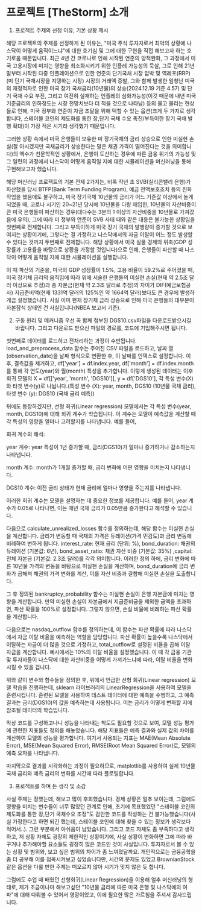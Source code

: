 # 프로젝트 [TheStorm] 소개

1. 프로젝트 주제의 선정 이유, 기본 상황 제시

 해당 프로젝트의 주제를 선정하게 된 이유는, "미국 주식 투자자로서 최악의 상황에 나스닥이 어떻게 움직이느냐"에 대한 호기심 및 그에 대한 구현을 직접 해보고자 하는 호기로움 때문입니다. 최근 4년 간 코로나로 인해 시작된 연준의 양적완화, 그 과정에서 미국 고용시장에 미치는 영향을 최소화시키기 위한 인플레 가능성의 묵살, 그로 인해 21년 말부터 시작된 다중 인플레이션으로 인한 연준의 단기국채 시장 압박 및 역레포(RRP)(미 단기 국채시장을 지탱하는 시장) 시장의 거래액 증발, 그와 함께 발생한 엄청난 미국의 재정적자로 인한 미국 장기 국채금리(10년물)의 상승(2024.12.19 기준 4.57) 및 단기 국채 수요 부진, 그리고 여전히 실재하는 인플레의 심화가능성(이것 때문에 내년 미국 기준금리의 인하정도는 시장 전망치보다 더 적을 것으로 나타남) 등의 물고 물리는 현상들로 인해, 미국 정부와 연준이 자금 조달을 위해 택할 수 있는 옵션(크게 두 가지로 생각합니다, 스테이블 코인의 제도화를 통한 장,단기 국채 수요 촉진/부득이한 장기 국채 발행 확대)이 가장 적은 시기라 생각했기 때문입니다.
 
 그러한 상황 속에서 미국 은행들이 보유한 미 장기국채의 금리 상승으로 인한 미실현 손실(잘 아시겠지만 국채금리가 상승한다는 말은 채권 가격이 떨어진다는 것을 의미합니다)의 액수가 천문학적인 상황에서, 은행이 도산하는 경우에 따른 금융 위기의 가능성 및 그 일련의 과정에서 나스닥이 어떻게 움직일 지에 대한 시뮬레이션을 머신러닝을 통해 구현해보고자 했습니다.
 
 해당 머신러닝 프로젝트의 기본 전제 2가지는, 비록 작년 초 SVB(실리콘밸리 은행)가 파산했을 당시 BTFP(Bank Term Funding Program), 예금 전액보호조치 등의 진화작업을 했음에도 불구하고, 미국 장기국채 10년물의 금리가 어느 기준값 이상에서 놀게 되었을 때, 코로나 시기인 20~21년 당시에 10년물을 다량 매입한, 10년물의 자산비중이 큰 미국 은행들이 파산하는 경우(대다수는 3분의 1 이상의 자산비중을 10년물로 가져갔음에 유의), 그에 따라 미 정부와 연준이 SVB 사태 때와 같은 대응은 불가능한 상황임을 첫번째로 전제합니다. 그리고 부득이하게 미국 장기 국채의 발행량이 증가할 것으로 보여지는 상황이기에, 그렇다는 걸 가정하고 나스닥에서의 자금 이탈이 어느 정도 발생할 수 있다는 것까지 두번째로 전제합니다. 해당 상황에서 미국 실물 경제의 위축(GDP 성장률과 고용률을 바탕으로 상황을 가정할 것입니다)으로 인해, 은행들이 파산할 때 나스닥이 어떻게 움직일 지에 대한 시뮬레이션을 실행합니다.
 
 이 때 파산의 기준을, 미국의 GDP 성장률이 1.5%, 고용 비율이 59.2%로 주어졌을 때, 미국 장기채 금리의 움직임에 따라 위에 서술한 은행들의 미실현 손실(현재 약 2.5조 달러 이상으로 추정)과 총 자본금(현재 약 2.3조 달러로 추정)의 차이가 DIF(예금보험공사) 지급준비액(현재 1331억 달러의 125%인 약 1664억 달러)보다도 큰 경우에 발생하게끔 설정했습니다. 사실 이미 현재 장기채 금리 상승으로 인해 미국 은행들의 대부분이 자본잠식 상태인 건 사실입니다(NBEA 보고서 기준).

2. 구동 원리 및 메커니즘
 우선 꼭 함께 첨부된 DGS10.csv파일을 다운로드받으시길 바랍니다. 그리고 다운로드 받으신 파일의 경로를, 코드에 기입해주시면 됩니다. 
 
 첫번째로 데이터를 로드하고 전처리하는 과정이 수반됩니다. load_and_preprocess_data 함수는 주어진 CSV 파일을 로드하고, 날짜 열(observation_date)을 날짜 형식으로 변환한 후, 이 날짜를 인덱스로 설정합니다. 이후, 결측값을 제거하고, df['year'] = df.index.year, df['month'] = df.index.month를 통해 각 연도(year)와 월(month) 특성을 추가합니다. 이렇게 생성된 데이터는 이후 회귀 모델의 X = df[['year', 'month', 'DGS10']], y = df['DGS10'], 각 특성 변수(X)와 타겟 변수(y)로 나뉩니다.(특성 변수 (X): year, month, DGS10 (10년물 국채 금리), 타겟 변수 (y): DGS10 (국채 금리 예측))

 뒤에도 등장하겠지만, 선형 회귀(Linear regression) 모델에서는 각 특성 변수(year, month, DGS10)에 대해 회귀 계수가 학습됩니다. 이 계수는 모델이 예측값을 계산할 때 각 특성의 영향을 얼마나 고려할지를 나타냅니다. 예를 들어,

회귀 계수의 해석:

year 계수: year 특성이 1년 증가할 때, 금리(DGS10)가 얼마나 증가하거나 감소하는지 나타냅니다.

month 계수: month가 1개월 증가할 때, 금리 변화에 어떤 영향을 미치는지 나타냅니다.

DGS10 계수: 이전 금리 상태가 현재 금리에 얼마나 영향을 주는지를 나타냅니다.

이러한 회귀 계수는 모델을 설명하는 데 중요한 정보를 제공합니다. 예를 들어, year 계수가 0.05로 나타나면, 이는 매년 국채 금리가 0.05만큼 증가한다고 해석할 수 있습니다.

 다음으로 calculate_unrealized_losses 함수를 정의하는데, 해당 함수는 미실현 손실을 계산합니다. 금리가 변동할 때 국채의 가격은 듀레이션(가격 민감도)과 금리 변동에 비례하여 변하게 됩니다. interest_rate: 현재 금리 (단위: %), bond_duration: 채권의 듀레이션 (기본값: 6년), bond_asset_ratio: 채권 자산 비중 (기본값: 35%) ,capital: 전체 자본금 (기본값: 2.3조 달러)를 각각 의미합니다. 이러한 정의 하에, 금리 변화에 따른 10년물 가격의 변동을 바탕으로 미실현 손실을 계산하며, bond_duration에 금리 변화가 곱해져 채권의 가격 변화를 계산, 이를 자산 비중과 결합해 미실현 손실을 도출합니다.

 그 후 정의된 bankruptcy_probability 함수는 미실현 손실이 은행 자본금에 미치는 영향을 계산합니다. 만약 미실현 손실이 자본금에서 지급준비금을 제외한 금액을 초과하면, 파산 확률을 100%로 설정합니다. 그렇지 않으면, 손실 비율에 비례하는 파산 확률을 계산합니다.

 다음으로는 nasdaq_outflow 함수를 정의하는데, 이 함수는 파산 확률에 따라 나스닥에서 자금 이탈 비율을 예측하는 역할을 담당합니다. 파산 확률이 높을수록 나스닥에서 이탈하는 자금이 더 많을 것으로 가정하고, total_outflow로 설정된 비율을 곱해 이탈 자금을 계산합니다. 예시에서는 10%의 이탈 비율을 설정했습니다. 이 때 각 금융 기관 맟 투자자들이 나스닥에 대한 자산비중을 어떻게 가져가느냐에 따라, 이탈 비율을 변화시킬 수 있을 겁니다.

 위와 같이 변수와 함수들을 정의한 후, 위에서 언급한 선형 회귀(Linear regression) 모델 학습을 진행하는데, sklearn 라이브러리의 LinearRegression을 사용하여 모델을 훈련시킵니다. 훈련된 모델을 사용하여 테스트 데이터에 대한 예측을 수행하고, 그 예측 결과는 금리(DGS10)의 값을 예측하는데 사용됩니다. 이는 금리가 어떻게 변화할 지에 참조될 데이터의 학습입니다.

 막상 코드를 구성하고나니 성능을 나타내는 척도도 필요할 것으로 보여, 모델 성능 평가에 관련한 지표들도 정의를 해놓았습니다. 해당 지표들은 예측 결과와 실제 값의 차이를 계산하여 모델의 성능을 평가합니다. 여기서 사용되는 지표는 MAE(Mean Absolute Error), MSE(Mean Squared Error), RMSE(Root Mean Squared Error)로, 모델의 예측 오차를 나타냅니다.

 마지막으로 결과를 시각화하는 과정이 필요하므로, matplotlib를 사용하여 실제 10년물 국채 금리와 예측 금리의 변화를 시간에 따라 플로팅합니다.

 3. 프로젝트를 하며 든 생각 및 소감

 사실 주제는 정했는데, 해보고 많이 후회했습니다. 경제 상황은 얼추 보이는데, 그럼에도 영향을 미치는 변수들이 너무 많았던 관계로 인해, 초기에 목표했었던 "스테이블 코인의 제도화를 통한 장,단기 국채수요 조정"도 감안한 코드를 작성하는 건 불가능했습니다(사실 가정한다고 하면 되긴 했는데, 스테이블 코인에 대해 찾을 수 있는 정보가 생각보다 적어서..). 그런 부분에서 아쉬움이 남았습니다. 그리고 코드 자체도 좀 부족하다고 생각하고, 저 상황 자체도 굉장히 제한적인 상황이기에, 사실 상황이 변화하면 그에 따라 바꾸거나 추가해야할 요소들도 굉장히 많은 코드인 것이 사실입니다. 투자자로서 볼 수 있는 상황 및 범위와, 보고 싶은 범위의 차이가 좀 느껴졌달까요. 개인적으로는 금융공학을 좀 더 공부해 이를 접목시켜보고 싶었습니다만, 시간의 문제도 있었고 BrownianStock같은 옵션을 다룰 만한 주제는 떠오르지 않아 시기가 맞지 않은 듯 합니다. 

 그럼에도 수업 때 배웠던 선형회귀(Linear Regression)을 이용해 얼추 머신러닝의 형태로, 제가 조금이나마 해보고싶던 "10년물 금리에 따른 미국 은행 및 나스닥에의 여파"에 대해 다뤄볼 수 있어서 영광이었고, 이에 필요한 많은 가르침을 주셔서 감사드립니다. 

 
 
